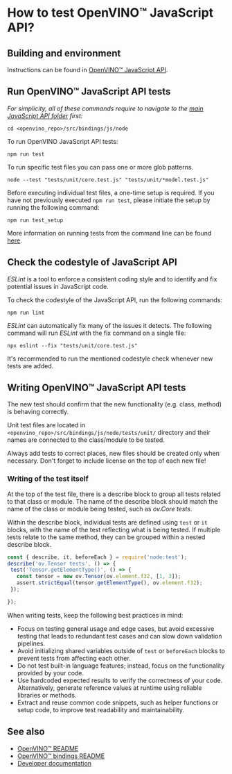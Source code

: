 # How to test OpenVINO™ JavaScript API?

## Building and environment
Instructions can be found in [OpenVINO™ JavaScript API](./README.md).


## Run OpenVINO™ JavaScript API tests
*For simplicity, all of these commands require to navigate to the [main JavaScript API folder](./../node) first:*
```shell
cd <openvino_repo>/src/bindings/js/node
```

To run OpenVINO JavaScript API tests:
```shell
npm run test
```

To run specific test files you can pass one or more glob patterns.
```shell
node --test "tests/unit/core.test.js" "tests/unit/*model.test.js" 
```

Before executing individual test files, a one-time setup is required. If you have not previously executed `npm run test`, please initiate the setup by running the following command:

```shell
npm run test_setup
``` 

More information on running tests from the command line can be found [here]( https://nodejs.org/docs/latest/api/test.html#running-tests-from-the-command-line).


## Check the codestyle of JavaScript API
*ESLint* is a tool to enforce a consistent coding style and to identify and fix potential issues in JavaScript code.

To check the codestyle of the JavaScript API, run the following commands:
```shell
npm run lint
```
*ESLint* can automatically fix many of the issues it detects. The following command will run *ESLint* with the fix command on a single file:
```shell
npx eslint --fix "tests/unit/core.test.js"
```

It's recommended to run the mentioned codestyle check whenever new tests are added.


## Writing OpenVINO™ JavaScript API tests

The new test should confirm that the new functionality (e.g. class, method) is behaving correctly.

Unit test files are located in `<openvino_repo>/src/bindings/js/node/tests/unit/` directory and their names are connected to the class/module to be tested.

 Always add tests to correct places, new files should be created only when necessary. Don't forget to include license on the top of each new file!

### Writing of the test itself
At the top of the test file, there is a describe block to group all tests related to that class or module. The name of the describe block should match the name of the class or module being tested, such as *ov.Core tests*.

Within the describe block, individual tests are defined using `test` or `it` blocks, with the name of the test reflecting what is being tested. If multiple tests relate to the same method, they can be grouped within a nested describe block.

 ```js
 const { describe, it, beforeEach } = require('node:test');
describe('ov.Tensor tests', () => {
  test('Tensor.getElementType()', () => {
    const tensor = new ov.Tensor(ov.element.f32, [1, 3]);
    assert.strictEqual(tensor.getElementType(), ov.element.f32);
  });

});
 ```
When writing tests, keep the following best practices in mind:

 * Focus on testing general usage and edge cases, but avoid excessive testing that leads to redundant test cases and can slow down validation pipelines.
  * Avoid initializing shared variables outside of `test` or `beforeEach` blocks to prevent tests from affecting each other.
 * Do not test built-in language features; instead, focus on the functionality provided by your code.
 * Use hardcoded expected results to verify the correctness of your code. Alternatively, generate reference values at runtime using reliable libraries or methods.
 * Extract and reuse common code snippets, such as helper functions or setup code, to improve test readability and maintainability.


## See also
 * [OpenVINO™ README](../../../../README.md)
 * [OpenVINO™ bindings README](../../README.md)
 * [Developer documentation](../../../../docs/dev/index.md)
